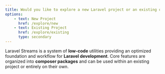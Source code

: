 ```yaml
---
title: Would you like to explore a new Laravel project or an existing one?
options:
    - text: New Project
      href: /explore/new
    - text: Existing Project
      href: /explore/existing
      type: secondary
---
```

Laravel Streams is a system of **low-code** utilities providing an optimized foundation and workflow for **Laravel development**. Core features are organized into **composer packages** and can be used within an existing project or entirely on their own.
